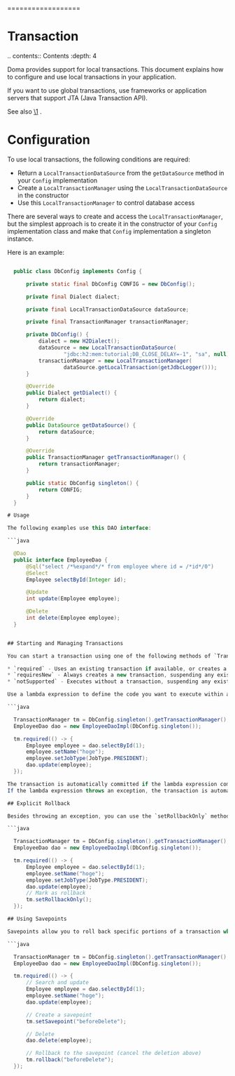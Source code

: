 ==================
# Transaction

.. contents:: Contents
   :depth: 4

Doma provides support for local transactions.
This document explains how to configure and use local transactions in your application.

If you want to use global transactions, use frameworks or application servers
that support JTA (Java Transaction API).

See also [\1](\1) .

# Configuration

To use local transactions, the following conditions are required:

* Return a `LocalTransactionDataSource` from the `getDataSource` method in your `Config` implementation
* Create a `LocalTransactionManager` using the `LocalTransactionDataSource` in the constructor
* Use this `LocalTransactionManager` to control database access

There are several ways to create and access the `LocalTransactionManager`,
but the simplest approach is to create it in the constructor of your `Config` implementation class
and make that `Config` implementation a singleton instance.

Here is an example:

```java

  public class DbConfig implements Config {

      private static final DbConfig CONFIG = new DbConfig();

      private final Dialect dialect;

      private final LocalTransactionDataSource dataSource;

      private final TransactionManager transactionManager;

      private DbConfig() {
          dialect = new H2Dialect();
          dataSource = new LocalTransactionDataSource(
                  "jdbc:h2:mem:tutorial;DB_CLOSE_DELAY=-1", "sa", null);
          transactionManager = new LocalTransactionManager(
                  dataSource.getLocalTransaction(getJdbcLogger()));
      }

      @Override
      public Dialect getDialect() {
          return dialect;
      }

      @Override
      public DataSource getDataSource() {
          return dataSource;
      }

      @Override
      public TransactionManager getTransactionManager() {
          return transactionManager;
      }

      public static DbConfig singleton() {
          return CONFIG;
      }
  }

# Usage

The following examples use this DAO interface:

```java

  @Dao
  public interface EmployeeDao {
      @Sql("select /*%expand*/* from employee where id = /*id*/0")
      @Select
      Employee selectById(Integer id);

      @Update
      int update(Employee employee);

      @Delete
      int delete(Employee employee);
  }


## Starting and Managing Transactions

You can start a transaction using one of the following methods of `TransactionManager`:

* `required` - Uses an existing transaction if available, or creates a new one if none exists
* `requiresNew` - Always creates a new transaction, suspending any existing transaction
* `notSupported` - Executes without a transaction, suspending any existing transaction

Use a lambda expression to define the code you want to execute within a transaction.

```java

  TransactionManager tm = DbConfig.singleton().getTransactionManager();
  EmployeeDao dao = new EmployeeDaoImpl(DbConfig.singleton());

  tm.required(() -> {
      Employee employee = dao.selectById(1);
      employee.setName("hoge");
      employee.setJobType(JobType.PRESIDENT);
      dao.update(employee);
  });

The transaction is automatically committed if the lambda expression completes successfully.
If the lambda expression throws an exception, the transaction is automatically rolled back.

## Explicit Rollback

Besides throwing an exception, you can use the `setRollbackOnly` method to explicitly roll back a transaction.

```java

  TransactionManager tm = DbConfig.singleton().getTransactionManager();
  EmployeeDao dao = new EmployeeDaoImpl(DbConfig.singleton());

  tm.required(() -> {
      Employee employee = dao.selectById(1);
      employee.setName("hoge");
      employee.setJobType(JobType.PRESIDENT);
      dao.update(employee);
      // Mark as rollback
      tm.setRollbackOnly();
  });

## Using Savepoints

Savepoints allow you to roll back specific portions of a transaction while keeping other changes.

```java

  TransactionManager tm = DbConfig.singleton().getTransactionManager();
  EmployeeDao dao = new EmployeeDaoImpl(DbConfig.singleton());

  tm.required(() -> {
      // Search and update
      Employee employee = dao.selectById(1);
      employee.setName("hoge");
      dao.update(employee);

      // Create a savepoint
      tm.setSavepoint("beforeDelete");

      // Delete
      dao.delete(employee);

      // Rollback to the savepoint (cancel the deletion above)
      tm.rollback("beforeDelete");
  });
